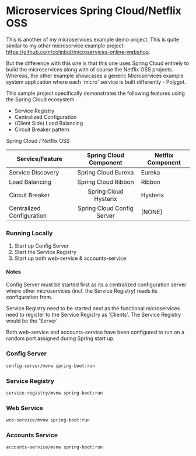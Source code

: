 # Microservices Spring Cloud/Netflix OSS

This is another of my microservices example demo project. This is quite similar to my other microservice example project: https://github.com/colinbut/microservices-online-webshop. 

But the difference with this one is that this one uses Spring Cloud entirely to build the microservices along with of course the Netflix OSS projects. Whereas, the other example showcases a generic Microservices example system application where each 'micro' service is built differently - Polygot.

This sample project specifically demonstrates the following features using the Spring Cloud ecosystem.

- Service Registry
- Centralized Configuration
- (Client Side) Load Balancing
- Circuit Breaker pattern


Spring Cloud / Netflix OSS 

| Service/Feature             | Spring Cloud Component         | Netflix Component |
| --------------------------- | :----------------------------: | ----------------- |
| Service Discovery           | Spring Cloud Eureka            | Eureka            |
| Load Balancing              | Spring Cloud Ribbon            | Ribbon            |
| Circuit Breaker             | Spring Cloud Hysterix          | Hysterix          |
| Centralized Configuration   | Spring Cloud Config Server     | [NONE]            |

### Running Locally

1. Start up Config Server
2. Start the Service Registry
3. Start up both web-service & accounts-service

#### Notes
Config Server must be started first as its a centralized configuration server where other microservices (incl. the
Service Registry) reads its configuration from.

Service Registry need to be started next as the functional microservices need to register to the Service Registry as 'Clients'.
The Service Registry would be the 'Server'.

Both web-service and accounts-service have been configured to run on a random port assigned during Spring start up.

### Config Server

```bash
config-server/mvnw spring-boot:run
```

### Service Registry

```bash
service-registry/mvnw spring-boot:run
```

### Web Service

```bash
web-service/mvnw spring-boot:run
```

### Accounts Service

```bash
accounts-service/mvnw spring-boot:run
```

 
